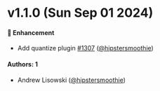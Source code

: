# v1.1.0 (Sun Sep 01 2024)

#### 🚀 Enhancement

- Add quantize plugin [#1307](https://github.com/jimp-dev/jimp/pull/1307) ([@hipstersmoothie](https://github.com/hipstersmoothie))

#### Authors: 1

- Andrew Lisowski ([@hipstersmoothie](https://github.com/hipstersmoothie))
